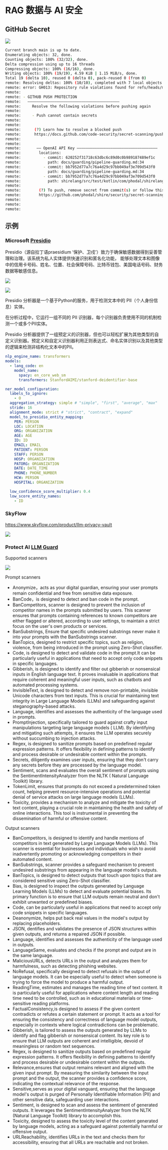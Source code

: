 # RAG 数据与 AI 安全

## GitHub Secret

![](images/github-secret.png)

```bash
Current branch main is up to date.
Enumerating objects: 32, done.
Counting objects: 100% (32/32), done.
Delta compression using up to 16 threads
Compressing objects: 100% (16/16), done.
Writing objects: 100% (19/19), 4.59 KiB | 1.15 MiB/s, done.
Total 19 (delta 10), reused 0 (delta 0), pack-reused 0 (from 0)
remote: Resolving deltas: 100% (10/10), completed with 7 local objects.
remote: error: GH013: Repository rule violations found for refs/heads/main.
remote: 
remote: - GITHUB PUSH PROTECTION
remote:   —————————————————————————————————————————
remote:     Resolve the following violations before pushing again
remote: 
remote:     - Push cannot contain secrets
remote: 
remote:     
remote:      (?) Learn how to resolve a blocked push
remote:      https://docs.github.com/code-security/secret-scanning/pushing-a-branch-blocked-by-push-protection
remote:     
remote:     
remote:       —— OpenAI API Key ————————————————————————————————————
remote:        locations:
remote:          - commit: 620252f31718c63dbc6c89d0c0b989187489ef1c
remote:            path: docs/guarding/pipeline-guarding.md:34
remote:          - commit: bb7952d77a7c76a4d29c97bb049af3e709d543f0
remote:            path: docs/guarding/pipeline-guarding.md:34
remote:          - commit: bb7952d77a7c76a4d29c97bb049af3e709d543f0
remote:            path: shirelang/src/test/kotlin/com/phodal/shirelang/ShirePatternPipelineTest.kt:116
remote:     
remote:        (?) To push, remove secret from commit(s) or follow this URL to allow the secret.
remote:        https://github.com/phodal/shire/security/secret-scanning/unblock-secret/xxx
remote:     
remote: 
remote: 
```

## 示例

### Microsoft [Presidio](https://microsoft.github.io/presidio/)

Presidio（源自拉丁语praesidium ‘保护、卫戍’）致力于确保敏感数据得到妥善管理和治理。该系统为私人实体提供快速识别和匿名化功能，
能够处理文本和图像中的信用卡号码、姓名、位置、社会保障号码、比特币钱包、美国电话号码、财务数据等敏感信息。

![](images/presidio-analyze-anonymize.png)

![](images/presidio-ner-flow.png)

Presidio 分析器是一个基于Python的服务，用于检测文本中的 PII（个人身份信息）实体。

在分析过程中，它运行一组不同的 PII 识别器，每个识别器负责使用不同的机制检测一个或多个PII实体。

Presidio 分析器提供了一组预定义的识别器，但也可以轻松扩展为其他类型的自定义识别器。预定义和自定义识别器利用正则表达式、命名实体识别以及其他类型的逻辑来检测非结构化文本中的PII。

```yaml
nlp_engine_name: transformers
models:
  - lang_code: en
    model_name:
      spacy: en_core_web_sm
      transformers: StanfordAIMI/stanford-deidentifier-base

ner_model_configuration:
  labels_to_ignore:
    - O
  aggregation_strategy: simple # "simple", "first", "average", "max"
  stride: 16
  alignment_mode: strict # "strict", "contract", "expand"
  model_to_presidio_entity_mapping:
    PER: PERSON
    LOC: LOCATION
    ORG: ORGANIZATION
    AGE: AGE
    ID: ID
    EMAIL: EMAIL
    PATIENT: PERSON
    STAFF: PERSON
    HOSP: ORGANIZATION
    PATORG: ORGANIZATION
    DATE: DATE_TIME
    PHONE: PHONE_NUMBER
    HCW: PERSON
    HOSPITAL: ORGANIZATION

  low_confidence_score_multiplier: 0.4
  low_score_entity_names:
    - ID
```

### SkyFlow

https://www.skyflow.com/product/llm-privacy-vault

![](images/skyflow-llm-privacy-vault.png)

### Protect AI [LLM Guard](https://llm-guard.com/)

Supported scanners

![](images/LLMGuard-features.webp)

Prompt scanners

- Anonymize，acts as your digital guardian, ensuring your user prompts remain confidential and free from sensitive data
  exposure.
- BanCode，is designed to detect and ban code in the prompt.
- BanCompetitors, scanner is designed to prevent the inclusion of competitor names in the prompts submitted by users.
  This scanner ensures that prompts containing references to known competitors are either flagged or altered, according
  to user settings, to maintain a strict focus on the user's own products or services.
- BanSubstrings, Ensure that specific undesired substrings never make it into your prompts with the BanSubstrings
  scanner.
- BanTopics, designed to restrict specific topics, such as religion, violence, from being introduced in the prompt using
  Zero-Shot classifier.
- Code, is designed to detect and validate code in the prompt.It can be particularly useful in applications that need to
  accept only code snippets in specific languages.
- Gibberish, is designed to identify and filter out gibberish or nonsensical inputs in English language text. It proves
  invaluable in applications that require coherent and meaningful user inputs, such as chatbots and automated processing
  systems.
- InvisibleText, is designed to detect and remove non-printable, invisible Unicode characters from text inputs. This is
  crucial for maintaining text integrity in Large Language Models (LLMs) and safeguarding against steganography-based
  attacks.
- Language, identifies and assesses the authenticity of the language used in prompts.
- PromptInjection, specifically tailored to guard against crafty input manipulations targeting large language models (
  LLM). By identifying and mitigating such attempts, it ensures the LLM operates securely without succumbing to
  injection attacks.
- Regex, is designed to sanitize prompts based on predefined regular expression patterns. It offers flexibility in
  defining patterns to identify and process desirable or undesirable content within the prompts.
- Secrets, diligently examines user inputs, ensuring that they don't carry any secrets before they are processed by the
  language model.
- Sentiment, scans and evaluates the overall sentiment of prompts using the SentimentIntensityAnalyzer from the NLTK (
  Natural Language Toolkit) library.
- TokenLimit, ensures that prompts do not exceed a predetermined token count, helping prevent resource-intensive
  operations and potential denial of service attacks on large language models (LLMs).
- Toxicity, provides a mechanism to analyze and mitigate the toxicity of text content, playing a crucial role in
  maintaining the health and safety of online interactions. This tool is instrumental in preventing the dissemination of
  harmful or offensive content.

Output scanners

- BanCompetitors, is designed to identify and handle mentions of competitors in text generated by Large Language
  Models (LLMs). This scanner is essential for businesses and individuals who wish to avoid inadvertently promoting or
  acknowledging competitors in their automated content.
- BanSubstrings, scanner provides a safeguard mechanism to prevent undesired substrings from appearing in the language
  model's outputs.
- BanTopics, is designed to detect outputs that touch upon topics that are considered sensitive using Zero-Shot
  classifier.
- Bias, is designed to inspect the outputs generated by Language Learning Models (LLMs) to detect and evaluate potential
  biases. Its primary function is to ensure that LLM outputs remain neutral and don't exhibit unwanted or predefined
  biases.
- Code, can be particularly useful in applications that need to accept only code snippets in specific languages.
- Deanonymize, helps put back real values in the model's output by replacing placeholders.
- JSON, dentifies and validates the presence of JSON structures within given outputs, and returns a repaired JSON if
  possible.
- Language, identifies and assesses the authenticity of the language used in outputs.
- LanguageSame, evaluates and checks if the prompt and output are in the same language.
- MaliciousURLs, detects URLs in the output and analyzes them for harmfulness, such as detecting phishing websites.
- NoRefusal, specifically designed to detect refusals in the output of language models. It can be especially useful to
  detect when someone is trying to force the model to produce a harmful output.
- ReadingTime, estimates and manages the reading time of text content. It is particularly useful for applications where
  content length and reading time need to be controlled, such as in educational materials or time-sensitive reading
  platforms.
- FactualConsistency,is designed to assess if the given content contradicts or refutes a certain statement or prompt. It
  acts as a tool for ensuring the consistency and correctness of language model outputs, especially in contexts where
  logical contradictions can be problematic.
- Gibberish, is tailored to assess the outputs generated by LLMs to identify and flag gibberish or nonsensical content.
  Its key role is to ensure that LLM outputs are coherent and intelligible, devoid of meaningless or random text
  sequences.
- Regex, is designed to sanitize outputs based on predefined regular expression patterns. It offers flexibility in
  defining patterns to identify and process desirable or undesirable content within the outputs.
- Relevance,ensures that output remains relevant and aligned with the given input prompt. By measuring the similarity
  between the input prompt and the output, the scanner provides a confidence score, indicating the contextual relevance
  of the response.
- Sensitive,serves as your digital vanguard, ensuring that the language model's output is purged of Personally
  Identifiable Information (PII) and other sensitive data, safeguarding user interactions.
- Sentiment, is designed to scan and assess the sentiment of generated outputs. It leverages the
  SentimentIntensityAnalyzer from the NLTK (Natural Language Toolkit) library to accomplish this.
- Toxicity, designed to assess the toxicity level of the content generated by language models, acting as a safeguard
  against potentially harmful or offensive output.
- URLReachability, identifies URLs in the text and checks them for accessibility, ensuring that all URLs are reachable
  and not broken.
